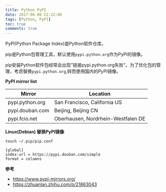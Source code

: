 ```yaml
---
title: Python PyPI
date: 2017-06-08 22:22:06
tags: [Python, PyPI]
toc: true
comments: true
---
```


PyPI(Python Package Index)是Python软件仓库。

pip是Python包管理工具，默认使用`pypi.python.org`作为PyPI的镜像。

pip安装Python软件包经常会出现”链接pypi.python.org失败”。为了优化包的管理，考虑替换`pypi.python.org`,转而使用国内的PyPI镜像。

**PyPI mirror list**

| Mirror          | Location                           |
| --------------- | ---------------------------------- |
| pypi.python.org | San Francisco, California US       |
| pypi.douban.com | Beijing, Beijing CN                |
| pypi.fcio.net   | Oberhausen, Nordrhein-Westfalen DE |

**Linux(Debian) 替换PyPI镜像**

`touch ~/.pip/pip.conf`

```
[global]
index-url = https://pypi.douban.com/simple
format = columns
```

**参考**

- <https://www.pypi-mirrors.org/>
- <https://zhuanlan.zhihu.com/p/21863043>

